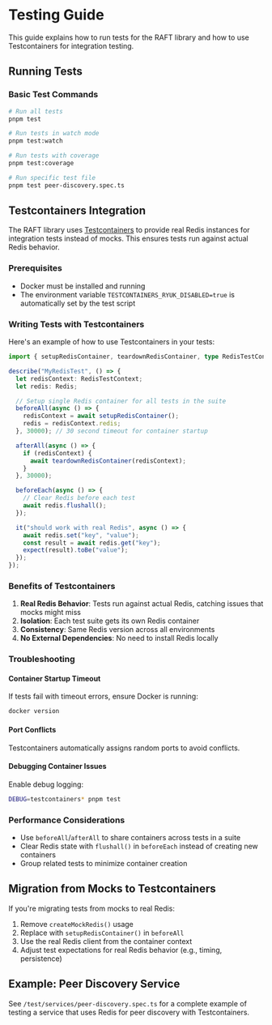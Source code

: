 # Testing Guide

This guide explains how to run tests for the RAFT library and how to use Testcontainers for integration testing.

## Running Tests

### Basic Test Commands

```bash
# Run all tests
pnpm test

# Run tests in watch mode
pnpm test:watch

# Run tests with coverage
pnpm test:coverage

# Run specific test file
pnpm test peer-discovery.spec.ts
```

## Testcontainers Integration

The RAFT library uses [Testcontainers](https://testcontainers.com/) to provide real Redis instances for integration tests instead of mocks. This ensures tests run against actual Redis behavior.

### Prerequisites

- Docker must be installed and running
- The environment variable `TESTCONTAINERS_RYUK_DISABLED=true` is automatically set by the test script

### Writing Tests with Testcontainers

Here's an example of how to use Testcontainers in your tests:

```typescript
import { setupRedisContainer, teardownRedisContainer, type RedisTestContext } from "../shared/testcontainers";

describe("MyRedisTest", () => {
  let redisContext: RedisTestContext;
  let redis: Redis;

  // Setup single Redis container for all tests in the suite
  beforeAll(async () => {
    redisContext = await setupRedisContainer();
    redis = redisContext.redis;
  }, 30000); // 30 second timeout for container startup

  afterAll(async () => {
    if (redisContext) {
      await teardownRedisContainer(redisContext);
    }
  }, 30000);

  beforeEach(async () => {
    // Clear Redis before each test
    await redis.flushall();
  });

  it("should work with real Redis", async () => {
    await redis.set("key", "value");
    const result = await redis.get("key");
    expect(result).toBe("value");
  });
});
```

### Benefits of Testcontainers

1. **Real Redis Behavior**: Tests run against actual Redis, catching issues that mocks might miss
2. **Isolation**: Each test suite gets its own Redis container
3. **Consistency**: Same Redis version across all environments
4. **No External Dependencies**: No need to install Redis locally

### Troubleshooting

#### Container Startup Timeout

If tests fail with timeout errors, ensure Docker is running:

```bash
docker version
```

#### Port Conflicts

Testcontainers automatically assigns random ports to avoid conflicts.

#### Debugging Container Issues

Enable debug logging:

```bash
DEBUG=testcontainers* pnpm test
```

### Performance Considerations

- Use `beforeAll`/`afterAll` to share containers across tests in a suite
- Clear Redis state with `flushall()` in `beforeEach` instead of creating new containers
- Group related tests to minimize container creation

## Migration from Mocks to Testcontainers

If you're migrating tests from mocks to real Redis:

1. Remove `createMockRedis()` usage
2. Replace with `setupRedisContainer()` in `beforeAll`
3. Use the real Redis client from the container context
4. Adjust test expectations for real Redis behavior (e.g., timing, persistence)

## Example: Peer Discovery Service

See `/test/services/peer-discovery.spec.ts` for a complete example of testing a service that uses Redis for peer discovery with Testcontainers.